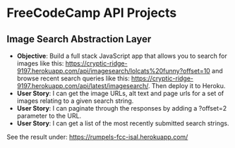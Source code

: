 # FreeCodeCamp API Projects

## Image Search Abstraction Layer

* **Objective**:  Build a full stack JavaScript app that allows you to search for images like this: <https://cryptic-ridge-9197.herokuapp.com/api/imagesearch/lolcats%20funny?offset=10> and browse recent search queries like this: <https://cryptic-ridge-9197.herokuapp.com/api/latest/imagesearch/>. Then deploy it to Heroku.
* **User Story**: I can get the image URLs, alt text and page urls for a set of images relating to a given search string.
* **User Story**: I can paginate through the responses by adding a ?offset=2 parameter to the URL.
* **User Story**: I can get a list of the most recently submitted search strings.


See the result under: <https://rumpels-fcc-isal.herokuapp.com/>
